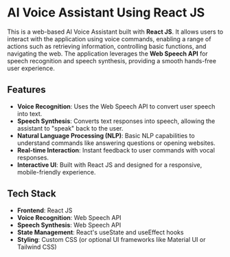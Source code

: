 # AI Voice Assistant Using React JS

This is a web-based AI Voice Assistant built with **React JS**. It allows users to interact with the application using voice commands, enabling a range of actions such as retrieving information, controlling basic functions, and navigating the web. The application leverages the **Web Speech API** for speech recognition and speech synthesis, providing a smooth hands-free user experience.

## Features

- **Voice Recognition**: Uses the Web Speech API to convert user speech into text.
- **Speech Synthesis**: Converts text responses into speech, allowing the assistant to "speak" back to the user.
- **Natural Language Processing (NLP)**: Basic NLP capabilities to understand commands like answering questions or opening websites.
- **Real-time Interaction**: Instant feedback to user commands with vocal responses.
- **Interactive UI**: Built with React JS and designed for a responsive, mobile-friendly experience.

## Tech Stack

- **Frontend**: React JS
- **Voice Recognition**: Web Speech API
- **Speech Synthesis**: Web Speech API
- **State Management**: React's useState and useEffect hooks
- **Styling**: Custom CSS (or optional UI frameworks like Material UI or Tailwind CSS)


